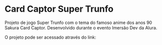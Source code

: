 # Card Captor Super Trunfo

Projeto de jogo Super Trunfo com o tema do famoso anime dos anos 90 Sakura Card Captor. Desenvolvido durante o evento Imersão Dev da Alura.

O projeto pode ser acessado através do link:
